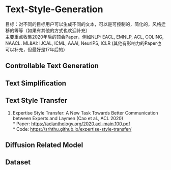 # Text-Style-Generation

目标：对不同的目标用户可以生成不同的文本，可以是可控制的，简化的，风格迁移的等等（如果有其他的方式也欢迎补充）<br>
主要重点收集2020年后的顶会Paper，例如NLP: EACL, EMNLP, ACL, COLING, NAACL. ML&AI: IJCAL, ICML, AAAI, NeurIPS, ICLR (其他有影响力的Paper也可以补充，但最好是17年后的）<br>


## Controllable Text Generation

## Text Simplification

## Text Style Transfer
1. Expertise Style Transfer: A New Task Towards Better Communication between Experts and Laymen (Cao et al., ACL 2020)
    <br> * Paper: https://aclanthology.org/2020.acl-main.100.pdf
    <br> * Code: https://srhthu.github.io/expertise-style-transfer/

## Diffusion Related Model

## Dataset
